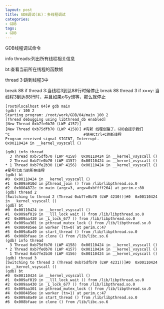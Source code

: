```yaml
---
layout: post
title: GDB调试(五)：多线程调试
categories:
- GDB
tags:
- GDB
---
```


GDB线程调试命令

info threads:列出所有线程相关信息

bt:查看当前所在线程的函数帧

thread 3:跳到线程3中

break 88 if thread 3:当线程3到达88行时候停止
break 88 thread 3 if x==y: 当线程3到达88行时，并且如果x与y想等，那么就停止

    
    [root@localhost 04]# gdb main  
    (gdb) r 100 2 
    Starting program: /root/work/GDB/04/main 100 2
    [Thread debugging using libthread_db enabled] 
    [New Thread 0xb7fe0b70 (LWP 4157)]            
    [New Thread 0xb75dfb70 (LWP 4158)] #有新 线程创建了，GDB会提示我们
    ^C                                 #使用Ctrl+C终断线程          
    Program received signal SIGINT, Interrupt.    
    0x00110424 in __kernel_vsyscall ()            
    
    (gdb) info thread
      3 Thread 0xb75dfb70 (LWP 4158)  0x00110424 in __kernel_vsyscall ()
      2 Thread 0xb7fe0b70 (LWP 4157)  0x00110424 in __kernel_vsyscall ()
    * 1 Thread 0xb7fe2b30 (LWP 4156)  0x00110424 in __kernel_vsyscall ()
    #星号代表当前所在线程
    (gdb) bt                                                            
    #0  0x00110424 in __kernel_vsyscall ()                              
    #1  0x009a910d in pthread_join () from /lib/libpthread.so.0         
    #2  0x0804872c in main (argc=3, argv=0xbffff264) at perim.c:80  
    (gdb) thread 2
    [Switching to thread 2 (Thread 0xb7fe0b70 (LWP 4230))]#0  0x00110424 in __kernel_vsyscall ()                                                                            
    (gdb) bt                                                                            
    #0  0x00110424 in __kernel_vsyscall ()                                              
    #1  0x009af019 in __lll_lock_wait () from /lib/libpthread.so.0                      
    #2  0x009aa430 in _L_lock_677 () from /lib/libpthread.so.0                          
    #3  0x009aa301 in pthread_mutex_lock () from /lib/libpthread.so.0                   
    #4  0x080485ee in worker (tn=0) at perim.c:47                                       
    #5  0x009a8a49 in start_thread () from /lib/libpthread.so.0                         
    #6  0x008bfaae in clone () from /lib/libc.so.6                                      
    (gdb) info thread
      3 Thread 0xb75dfb70 (LWP 4158)  0x00110424 in __kernel_vsyscall ()
    * 2 Thread 0xb7fe0b70 (LWP 4157)  0x00110424 in __kernel_vsyscall ()
      1 Thread 0xb7fe2b30 (LWP 4156)  0x00110424 in __kernel_vsyscall ()
    (gdb) thread 3
    [Switching to thread 3 (Thread 0xb75dfb70 (LWP 4231))]#0  0x00110424 in __kernel_vsyscall ()                                                                            
    (gdb) bt                                                                            
    #0  0x00110424 in __kernel_vsyscall ()                                              
    #1  0x009af019 in __lll_lock_wait () from /lib/libpthread.so.0                      
    #2  0x009aa430 in _L_lock_677 () from /lib/libpthread.so.0                          
    #3  0x009aa301 in pthread_mutex_lock () from /lib/libpthread.so.0                   
    #4  0x080485ee in worker (tn=1) at perim.c:47                                       
    #5  0x009a8a49 in start_thread () from /lib/libpthread.so.0                         
    #6  0x008bfaae in clone () from /lib/libc.so.6     
    








